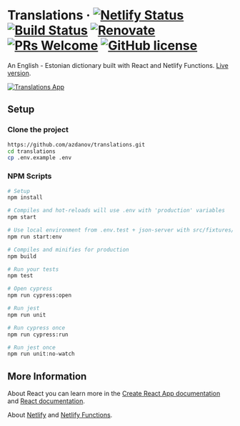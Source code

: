 # Translations &middot; [![Netlify Status](https://api.netlify.com/api/v1/badges/93c1247d-4c97-476c-b6ab-f178c980dd1e/deploy-status)](https://app.netlify.com/sites/translations/deploys) [![Build Status](https://travis-ci.com/azdanov/translations.svg?branch=master)](https://travis-ci.com/azdanov/translations) [![Renovate](https://badges.renovateapi.com/github/azdanov/translations)](https://renovatebot.com/) [![PRs Welcome](https://img.shields.io/badge/PRs-welcome-teal.svg)](http://makeapullrequest.com) [![GitHub license](https://img.shields.io/badge/license-MIT-blue.svg)](https://github.com/azdanov/translations/blob/master/LICENSE)

An English - Estonian dictionary built with React and Netlify Functions. [Live version](https://translations.netlify.com).

[![Translations App](https://user-images.githubusercontent.com/6123841/52793035-75f7ed00-3075-11e9-86c3-3cbeb064c9f2.png)](https://translations.netlify.com)

## Setup

### Clone the project

```bash
https://github.com/azdanov/translations.git
cd translations
cp .env.example .env
```

### NPM Scripts

```bash
# Setup
npm install

# Compiles and hot-reloads will use .env with 'production' variables
npm start

# Use local environment from .env.test + json-server with src/fixtures/data.json
npm run start:env

# Compiles and minifies for production
npm build

# Run your tests
npm test

# Open cypress
npm run cypress:open

# Run jest
npm run unit

# Run cypress once
npm run cypress:run

# Run jest once
npm run unit:no-watch
```

## More Information

About React you can learn more in the [Create React App documentation](https://facebook.github.io/create-react-app/docs/getting-started) and [React documentation](https://reactjs.org/).

About [Netlify](https://www.netlify.com/docs/welcome/) and [Netlify Functions](https://www.netlify.com/docs/functions/).
